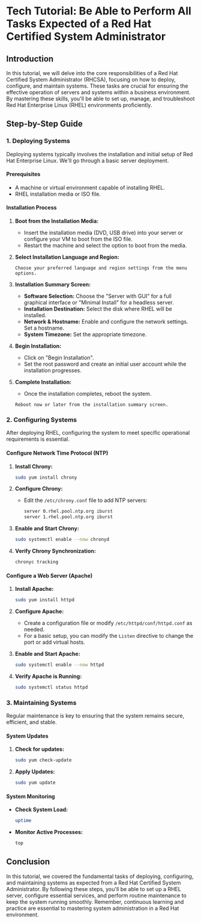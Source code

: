# Tech Tutorial: Be Able to Perform All Tasks Expected of a Red Hat Certified System Administrator

## Introduction

In this tutorial, we will delve into the core responsibilities of a Red Hat Certified System Administrator (RHCSA), focusing on how to deploy, configure, and maintain systems. These tasks are crucial for ensuring the effective operation of servers and systems within a business environment. By mastering these skills, you'll be able to set up, manage, and troubleshoot Red Hat Enterprise Linux (RHEL) environments proficiently.

## Step-by-Step Guide

### 1. Deploying Systems

Deploying systems typically involves the installation and initial setup of Red Hat Enterprise Linux. We'll go through a basic server deployment.

#### Prerequisites
- A machine or virtual environment capable of installing RHEL.
- RHEL installation media or ISO file.

#### Installation Process
1. **Boot from the Installation Media:**
   - Insert the installation media (DVD, USB drive) into your server or configure your VM to boot from the ISO file.
   - Restart the machine and select the option to boot from the media.

2. **Select Installation Language and Region:**
   ```plaintext
   Choose your preferred language and region settings from the menu options.
   ```

3. **Installation Summary Screen:**
   - **Software Selection:** Choose the "Server with GUI" for a full graphical interface or "Minimal Install" for a headless server.
   - **Installation Destination:** Select the disk where RHEL will be installed.
   - **Network & Hostname:** Enable and configure the network settings. Set a hostname.
   - **System Timezone:** Set the appropriate timezone.

4. **Begin Installation:**
   - Click on "Begin Installation".
   - Set the root password and create an initial user account while the installation progresses.

5. **Complete Installation:**
   - Once the installation completes, reboot the system.

   ```plaintext
   Reboot now or later from the installation summary screen.
   ```

### 2. Configuring Systems

After deploying RHEL, configuring the system to meet specific operational requirements is essential.

#### Configure Network Time Protocol (NTP)

1. **Install Chrony:**
   ```bash
   sudo yum install chrony
   ```

2. **Configure Chrony:**
   - Edit the `/etc/chrony.conf` file to add NTP servers:
     ```bash
     server 0.rhel.pool.ntp.org iburst
     server 1.rhel.pool.ntp.org iburst
     ```

3. **Enable and Start Chrony:**
   ```bash
   sudo systemctl enable --now chronyd
   ```

4. **Verify Chrony Synchronization:**
   ```bash
   chronyc tracking
   ```

#### Configure a Web Server (Apache)

1. **Install Apache:**
   ```bash
   sudo yum install httpd
   ```

2. **Configure Apache:**
   - Create a configuration file or modify `/etc/httpd/conf/httpd.conf` as needed.
   - For a basic setup, you can modify the `Listen` directive to change the port or add virtual hosts.

3. **Enable and Start Apache:**
   ```bash
   sudo systemctl enable --now httpd
   ```

4. **Verify Apache is Running:**
   ```bash
   sudo systemctl status httpd
   ```

### 3. Maintaining Systems

Regular maintenance is key to ensuring that the system remains secure, efficient, and stable.

#### System Updates

1. **Check for updates:**
   ```bash
   sudo yum check-update
   ```

2. **Apply Updates:**
   ```bash
   sudo yum update
   ```

#### System Monitoring

- **Check System Load:**
  ```bash
  uptime
  ```

- **Monitor Active Processes:**
  ```bash
  top
  ```

## Conclusion

In this tutorial, we covered the fundamental tasks of deploying, configuring, and maintaining systems as expected from a Red Hat Certified System Administrator. By following these steps, you'll be able to set up a RHEL server, configure essential services, and perform routine maintenance to keep the system running smoothly. Remember, continuous learning and practice are essential to mastering system administration in a Red Hat environment.
